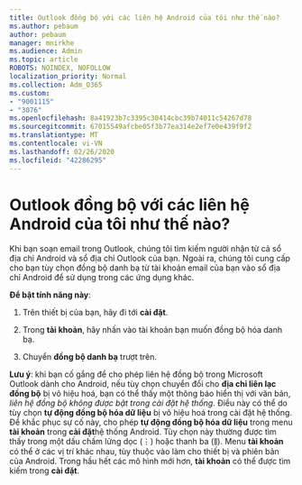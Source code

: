 ```yaml
---
title: Outlook đồng bộ với các liên hệ Android của tôi như thế nào?
ms.author: pebaum
author: pebaum
manager: mnirkhe
ms.audience: Admin
ms.topic: article
ROBOTS: NOINDEX, NOFOLLOW
localization_priority: Normal
ms.collection: Adm_O365
ms.custom:
- "9001115"
- "3076"
ms.openlocfilehash: 8a41923b7c3395c30414cbc39b74011c54267d78
ms.sourcegitcommit: 67015549afcbe05f3b77ea314e2ef7e0e439f9f2
ms.translationtype: MT
ms.contentlocale: vi-VN
ms.lasthandoff: 02/26/2020
ms.locfileid: "42286295"
---
```

# <a name="how-does-outlook-sync-with-my-android-contacts"></a>Outlook đồng bộ với các liên hệ Android của tôi như thế nào?

Khi bạn soạn email trong Outlook, chúng tôi tìm kiếm người nhận từ cả sổ địa chỉ Android và sổ địa chỉ Outlook của bạn. Ngoài ra, chúng tôi cung cấp cho bạn tùy chọn đồng bộ danh bạ từ tài khoản email của bạn vào sổ địa chỉ Android để sử dụng trong các ứng dụng khác. 
 
**Để bật tính năng này**:
 
1. Trên thiết bị của bạn, hãy đi tới **cài đặt**.

2. Trong **tài khoản**, hãy nhấn vào tài khoản bạn muốn đồng bộ hóa danh bạ.

3. Chuyển **đồng bộ danh bạ** trượt trên.
 
**Lưu ý**: khi bạn cố gắng để cho phép liên hệ đồng bộ trong Microsoft Outlook dành cho Android, nếu tùy chọn chuyển đổi cho **địa chỉ liên lạc đồng bộ** bị vô hiệu hoá, bạn có thể thấy một thông báo hiển thị với văn bản, *liên hệ đồng bộ không được bật trong cài đặt hệ thống*. Điều này có thể do tùy chọn **tự động đồng bộ hóa dữ liệu** bị vô hiệu hoá trong cài đặt hệ thống. Để khắc phục sự cố này, cho phép **tự động đồng bộ hóa dữ liệu** trong menu **tài khoản** trong **cài đặt**hệ thống Android. Tùy chọn này thường được tìm thấy trong một dấu chấm lửng dọc (⋮) hoặc thanh ba (⫼). Menu **tài khoản** có thể ở các vị trí khác nhau, tùy thuộc vào làm cho thiết bị và phiên bản của Android. Trong hầu hết các mô hình mới hơn, **tài khoản** có thể được tìm kiếm trong **cài đặt**.